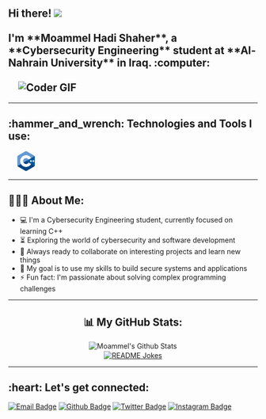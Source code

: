 <h2 align="left">
 <abc>
  <br>Hi there! <img src="https://user-images.githubusercontent.com/42378118/110234147-e3259600-7f4e-11eb-95be-0c4047144dea.gif" width="30"><br>
  <br> I'm **Moammel Hadi Shaher**, a **Cybersecurity Engineering** student at **Al-Nahrain University** in Iraq. :computer:<br>
  <br>
    <img src="https://media.giphy.com/media/SWoSkN6DxTszqIKEqv/giphy.gif" alt="Coder GIF" width="500">
 </abc>
</h2>

---

<h2 align="left">:hammer_and_wrench: Technologies and Tools I use:</h2>
<p align="left">
    <a href="https://isocpp.org/" target="_blank"> <img src="https://raw.githubusercontent.com/devicons/devicon/master/icons/cplusplus/cplusplus-original.svg" alt="cplusplus" width="40" height="40"/> </a>
</p>

---

<h2 align="left">👨🏻‍💻 About Me:</h2>

- :computer: I'm a Cybersecurity Engineering student, currently focused on learning C++
- :hourglass_flowing_sand: Exploring the world of cybersecurity and software development
- :rocket: Always ready to collaborate on interesting projects and learn new things
- :dart: My goal is to use my skills to build secure systems and applications
- :zap: Fun fact: I'm passionate about solving complex programming challenges<br>

---

<h2 align="center">📊 My GitHub Stats:</h2>

<p align="center">
<img align="center" src="https://github-readme-stats.vercel.app/api?username=moumelhadi&include_all_commits=true&count_private=true&show_icons=true&line_height=20&title_color=7A7ADB&icon_color=2234AE&text_color=D3D3D3&bg_color=0,000000,130F40" alt="Moammel's Github Stats">
</br>
<a href="https://readme-jokes.vercel.app"><img align="center" src="https://readme-jokes.vercel.app/api?bgColor=%23073b4c&textColor=%2306d6a0&aColor=%2306d6a0&borderColor=%2306d6a0" alt="README Jokes"></a>
</p>

---

<h2 align="left">:heart: Let's get connected:</h2>

[![Email Badge](https://img.shields.io/badge/Email-D14836?style=for-the-badge&logo=gmail&logoColor=white)](mailto:hadymwml570@gmail.com)
[![Github Badge](https://img.shields.io/badge/GitHub-100000?style=for-the-badge&logo=github&logoColor=white)](https://github.com/moumelhadi)
[![Twitter Badge](https://img.shields.io/badge/Twitter-1DA1F2?style=for-the-badge&logo=twitter&logoColor=white)](https://twitter.com/YOUR_TWITTER_HANDLE)
[![Instagram Badge](https://img.shields.io/badge/Instagram-E4405F?style=for-the-badge&logo=instagram&logoColor=white)](https://www.instagram.com/YOUR_INSTAGRAM_PROFILE)
